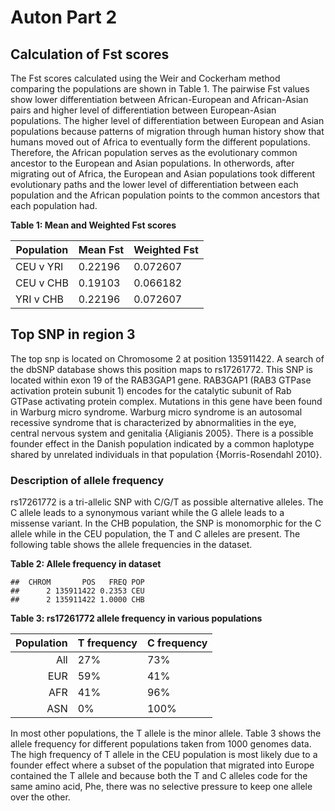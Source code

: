 Auton Part 2
========================================================

## Calculation of Fst scores ##

The Fst scores calculated using the Weir and Cockerham method comparing the populations are shown in Table 1. The pairwise Fst values show lower differentiation between African-European and African-Asian pairs and higher level of differentiation between European-Asian populations. The higher level of differentiation between European and Asian populations because patterns of migration through human history show that humans moved out of Africa to eventually form the different populations. Therefore, the African population serves as the evolutionary common ancestor to the European and Asian populations. In otherwords, after migrating out of Africa, the European and Asian populations took different evolutionary paths and the lower level of differentiation between each population and the African population points to the common ancestors that each population had. 

**Table 1: Mean and Weighted Fst scores**

Population | Mean Fst | Weighted Fst
-----------|--------- | ---
CEU v YRI  | 0.22196  | 0.072607
CEU v CHB  | 0.19103  | 0.066182
YRI v CHB  | 0.22196  | 0.072607






## Top SNP in region 3 ##

The top snp is located on Chromosome 2 at position 135911422. A search of the dbSNP database shows this position maps to rs17261772. This SNP is located within exon 19 of the RAB3GAP1 gene. RAB3GAP1 (RAB3 GTPase activation protein subunit 1) encodes for the catalytic subunit of Rab GTPase activating protein complex. Mutations in this gene have been found in Warburg micro syndrome. Warburg micro syndrome is an autosomal recessive syndrome that is characterized by abnormalities in the eye, central nervous system and genitalia {Aligianis 2005}. There is a possible founder effect in the Danish population indicated by a common haplotype shared by unrelated individuals in that population {Morris-Rosendahl 2010}. 

### Description of allele frequency ###
rs17261772 is a tri-allelic SNP with C/G/T as possible alternative alleles. The C allele leads to a synonymous variant while the G allele leads to a missense variant. In the CHB population, the SNP is monomorphic for the C allele while in the CEU population, the T and C alleles are present. The following table shows the allele frequencies in the dataset. 




**Table 2: Allele frequency in dataset**


```
##  CHROM       POS   FREQ POP
##      2 135911422 0.2353 CEU
##      2 135911422 1.0000 CHB
```


**Table 3: rs17261772 allele frequency in various populations**

|Population | T frequency | C frequency |
|---:|:---|:--- |
|All | 27% | 73% |
|EUR | 59% | 41% | 
|AFR | 41% | 96% |
|ASN | 0%  | 100%|

In most other populations, the T allele is the minor allele. Table 3 shows the allele frequency for different populations taken from 1000 genomes data. The high frequency of T allele in the CEU population is most likely due to a founder effect where a subset of the population that migrated into Europe contained the T allele and because both the T and C alleles code for the same amino acid, Phe, there was no selective pressure to keep one allele over the other. 


